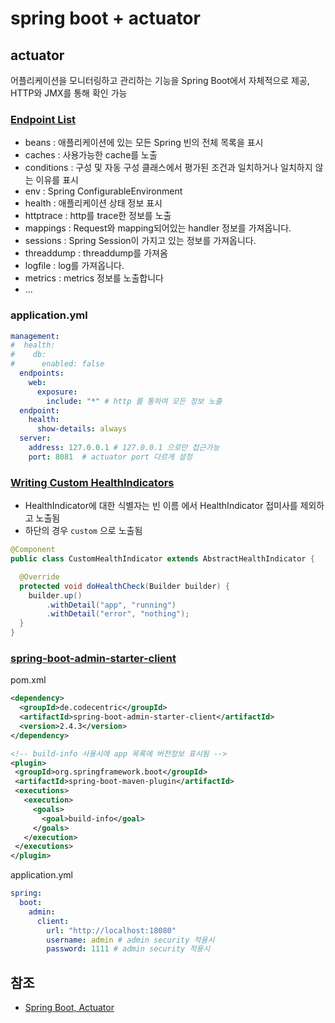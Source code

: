 # spring boot + actuator

## actuator  
어플리케이션을 모니터링하고 관리하는 기능을 Spring Boot에서 자체적으로 제공, HTTP와 JMX를 통해 확인 가능

### [Endpoint List](https://docs.spring.io/spring-boot/docs/current/reference/html/actuator.html#actuator.endpoints)
- beans : 애플리케이션에 있는 모든 Spring 빈의 전체 목록을 표시
- caches : 사용가능한 cache를 노출
- conditions : 구성 및 자동 구성 클래스에서 평가된 조건과 일치하거나 일치하지 않는 이유를 표시
- env : Spring ConfigurableEnvironment
- health : 애플리케이션 상태 정보 표시
- httptrace : http를 trace한 정보를 노출
- mappings : Request와 mapping되어있는 handler 정보를 가져옵니다.
- sessions : Spring Session이 가지고 있는 정보를 가져옵니다.
- threaddump : threaddump를 가져옴
- logfile : log를 가져옵니다.
- metrics : metrics 정보를 노출합니다
- ...

### application.yml
```yaml
management:
#  health:
#    db:
#      enabled: false
  endpoints:
    web:
      exposure:
        include: "*" # http 를 통하여 모든 정보 노출
  endpoint:
    health:
      show-details: always
  server:
    address: 127.0.0.1 # 127.0.0.1 으로만 접근가능
    port: 8081  # actuator port 다르게 설정
```

### [Writing Custom HealthIndicators](https://docs.spring.io/spring-boot/docs/current/reference/html/actuator.html#actuator.endpoints.health.writing-custom-health-indicators)
- HealthIndicator에 대한 식별자는 빈 이름 에서 HealthIndicator 접미사를 제외하고 노출됨
- 하단의 경우 `custom` 으로 노출됨
```java
@Component
public class CustomHealthIndicator extends AbstractHealthIndicator {

  @Override
  protected void doHealthCheck(Builder builder) {
    builder.up()
        .withDetail("app", "running")
        .withDetail("error", "nothing");
  }
}
```

### [spring-boot-admin-starter-client](https://codecentric.github.io/spring-boot-admin/2.4.3/#register-client-applications)
pom.xml
```xml
<dependency>
  <groupId>de.codecentric</groupId>
  <artifactId>spring-boot-admin-starter-client</artifactId>
  <version>2.4.3</version>
</dependency>

<!-- build-info 사용시에 app 목록에 버전정보 표시됨 -->
<plugin>
 <groupId>org.springframework.boot</groupId>
 <artifactId>spring-boot-maven-plugin</artifactId>
 <executions>
   <execution>
     <goals>
       <goal>build-info</goal>
     </goals>
   </execution>
 </executions>
</plugin>
```

application.yml
```yaml
spring:
  boot:
    admin:
      client:
        url: "http://localhost:18080"
        username: admin # admin security 적용시
        password: 1111 # admin security 적용시
```




## 참조
- [Spring Boot, Actuator](https://docs.spring.io/spring-boot/docs/current/reference/html/actuator.html)